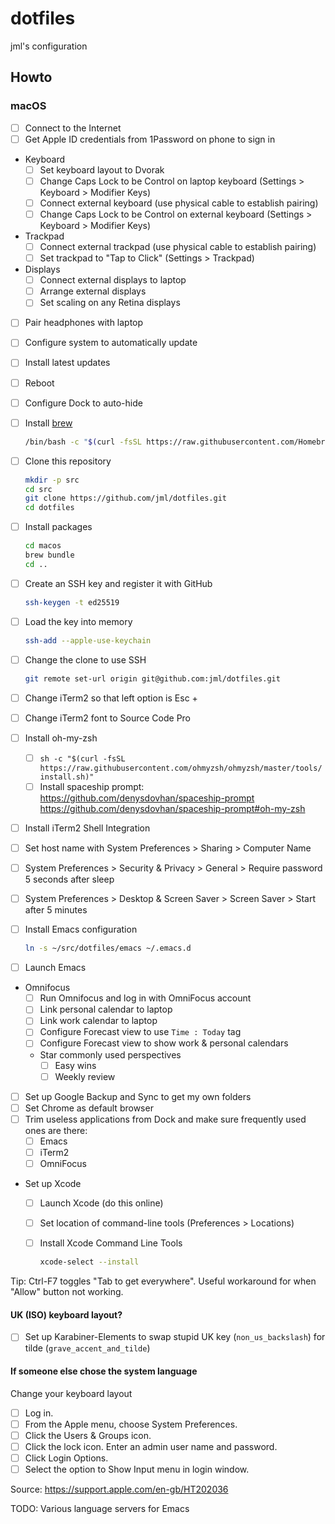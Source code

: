 # dotfiles

jml's configuration

## Howto

### macOS

- [ ] Connect to the Internet
- [ ] Get Apple ID credentials from 1Password on phone to sign in
- Keyboard
  - [ ] Set keyboard layout to Dvorak
  - [ ] Change Caps Lock to be Control on laptop keyboard (Settings > Keyboard > Modifier Keys)
  - [ ] Connect external keyboard (use physical cable to establish pairing)
  - [ ] Change Caps Lock to be Control on external keyboard (Settings > Keyboard > Modifier Keys)
- Trackpad
  - [ ] Connect external trackpad (use physical cable to establish pairing)
  - [ ] Set trackpad to "Tap to Click" (Settings > Trackpad)
- Displays
  - [ ] Connect external displays to laptop
  - [ ] Arrange external displays
  - [ ] Set scaling on any Retina displays
- [ ] Pair headphones with laptop
- [ ] Configure system to automatically update
- [ ] Install latest updates
- [ ] Reboot
- [ ] Configure Dock to auto-hide
- [ ] Install [brew](https://brew.sh/)

  ```bash
  /bin/bash -c "$(curl -fsSL https://raw.githubusercontent.com/Homebrew/install/master/install.sh)"
  ```

- [ ] Clone this repository

  ```bash
  mkdir -p src
  cd src
  git clone https://github.com/jml/dotfiles.git
  cd dotfiles
  ```

- [ ] Install packages

  ```bash
  cd macos
  brew bundle
  cd ..
  ```

- [ ] Create an SSH key and register it with GitHub

  ```bash
  ssh-keygen -t ed25519
  ```

- [ ] Load the key into memory

  ```bash
  ssh-add --apple-use-keychain
  ```

- [ ] Change the clone to use SSH

  ```bash
  git remote set-url origin git@github.com:jml/dotfiles.git
  ```

- [ ] Change iTerm2 so that left option is Esc +
- [ ] Change iTerm2 font to Source Code Pro
- [ ] Install oh-my-zsh
  - [ ] `sh -c "$(curl -fsSL https://raw.githubusercontent.com/ohmyzsh/ohmyzsh/master/tools/install.sh)"`
  - [ ] Install spaceship prompt: https://github.com/denysdovhan/spaceship-prompt
        https://github.com/denysdovhan/spaceship-prompt#oh-my-zsh
- [ ] Install iTerm2 Shell Integration

- [ ] Set host name with System Preferences > Sharing > Computer Name
- [ ] System Preferences > Security & Privacy > General > Require password 5 seconds after sleep
- [ ] System Preferences > Desktop & Screen Saver > Screen Saver > Start after 5 minutes

- [ ] Install Emacs configuration

  ```bash
  ln -s ~/src/dotfiles/emacs ~/.emacs.d
  ```
- [ ] Launch Emacs
- Omnifocus
  - [ ] Run Omnifocus and log in with OmniFocus account
  - [ ] Link personal calendar to laptop
  - [ ] Link work calendar to laptop
  - [ ] Configure Forecast view to use `Time : Today` tag
  - [ ] Configure Forecast view to show work & personal calendars
  - Star commonly used perspectives
    - [ ] Easy wins
    - [ ] Weekly review
- [ ] Set up Google Backup and Sync to get my own folders
- [ ] Set Chrome as default browser
- [ ] Trim useless applications from Dock and make sure frequently used ones are there:
  - [ ] Emacs
  - [ ] iTerm2
  - [ ] OmniFocus
- Set up Xcode
  - [ ] Launch Xcode (do this online)
  - [ ] Set location of command-line tools (Preferences > Locations)
  - [ ] Install Xcode Command Line Tools

    ```bash
    xcode-select --install
    ```

Tip: Ctrl-F7 toggles "Tab to get everywhere". Useful workaround for when "Allow" button not working.

#### UK (ISO) keyboard layout?

- [ ] Set up Karabiner-Elements to swap stupid UK key (`non_us_backslash`) for tilde (`grave_accent_and_tilde`)

#### If someone else chose the system language

Change your keyboard layout

- [ ] Log in.
- [ ] From the Apple menu, choose System Preferences.
- [ ] Click the Users & Groups icon.
- [ ] Click the lock icon. Enter an admin user name and password.
- [ ] Click Login Options.
- [ ] Select the option to Show Input menu in login window.

Source: https://support.apple.com/en-gb/HT202036

TODO: Various language servers for Emacs

